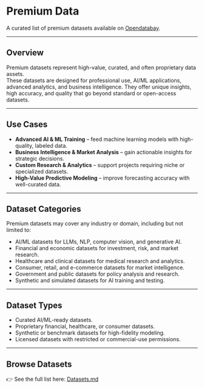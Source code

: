 # Premium Data

A curated list of premium datasets available on [Opendatabay](https://www.opendatabay.com/data/premium).

---

## Overview
Premium datasets represent high-value, curated, and often proprietary data assets.  
These datasets are designed for professional use, AI/ML applications, advanced analytics, and business intelligence. They offer unique insights, high accuracy, and quality that go beyond standard or open-access datasets.

---

## Use Cases
- **Advanced AI & ML Training** – feed machine learning models with high-quality, labeled data.  
- **Business Intelligence & Market Analysis** – gain actionable insights for strategic decisions.  
- **Custom Research & Analytics** – support projects requiring niche or specialized datasets.  
- **High-Value Predictive Modeling** – improve forecasting accuracy with well-curated data.  

---

## Dataset Categories
Premium datasets may cover any industry or domain, including but not limited to:  
- AI/ML datasets for LLMs, NLP, computer vision, and generative AI.  
- Financial and economic datasets for investment, risk, and market research.  
- Healthcare and clinical datasets for medical research and analytics.  
- Consumer, retail, and e-commerce datasets for market intelligence.  
- Government and public datasets for policy analysis and research.  
- Synthetic and simulated datasets for AI training and testing.  

---

## Dataset Types
- Curated AI/ML-ready datasets.  
- Proprietary financial, healthcare, or consumer datasets.  
- Synthetic or benchmark datasets for high-fidelity modeling.  
- Licensed datasets with restricted or commercial-use permissions.  

---

## Browse Datasets
👉 See the full list here: [Datasets.md](./Datasets.md)  